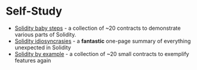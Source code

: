 # Self-Study

 - [Solidity baby steps](https://github.com/fivedogit/solidity-baby-steps) - a collection of ~20 contracts to demonstrate various parts of Solidity.
 - [Solidity idiosyncrasies](https://github.com/miguelmota/solidity-idiosyncrasies) - a **fantastic** one-page summary of everything unexpected in Solidity
 - [Solidity by example](https://github.com/raineorshine/solidity-by-example) - a collection of ~20 small contracts to exemplify features again
